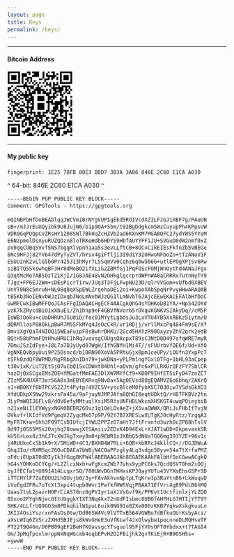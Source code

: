 ```yaml
---
layout: page
title: Keys
permalink: /keys/
---
```


----

#### Bitcoin Address

![bitcoin](/images/btc.png)

****

#### My public key

	fingerprint: 1E25 78FB 80E3 BDD7 383A 3A06 846E 2C60 E1CA A030
^
	64-bit:	846E 2C60 E1CA A030
^

	-----BEGIN PGP PUBLIC KEY BLOCK-----
	Comment: GPGTools - https://gpgtools.org

	mQINBFbHfDoBEADlqqJWCVmiBrNYgVUPIgEkd5ROIVcdXZILFJGJ1XBF7g/PAeUN
	sB+/mJJrEuUQyibk9U8JujN6/b1p9OA+Sbm/t92BgDdgkcm5WzCuyupPh4KPpsUW
	VDR9GqPUQpCVZRsHY1Z08SNl7Bk0qZcHZVb2ad6KXnKM7MGABQFC27ydYWS5YYeM
	E6NzpmelDsnyuRUZQDzn8loTRKeHdb6HDYS9HbfAUYYFFiJU+SVGuD0dW2nmf0xZ
	pV0gqCUBqSVvf5NS7bggXlvpnh1aa5s3evLLftCB+8OCnCikEIEsFkfnZb5VBEGe
	6Nc9HFJj82YV647dPyTyZVT/hYsx4giFflji3I9d1Y32URwoNFboZo+tT2ANoV1F
	ESUU2nK2vLlG5b0Pr425313hMyr7L5SqmVV0Cqhz6q0w566G+utlEPOgXPjSv6Rw
	siBITQ5SkswhqBF3Hr8dMoBO2ifXLiG2ZBMfGj1PqFOScFOMjWnOythd4ANaJFgx
	Q3qtMcMo7ABSOzTZ1KjI/1G8JAE48vN2OHkglgcrprdWPnWA8aCRRRx7utnNyTY9
	TJgz+FP6EJ2Wm+sDEsPicrTirw/JUq3T3FjLFwpNU23D/qlrVVGom+vUfbd0XBEV
	UnVT0N8c5mruN+NLO8q8qXSpEWLZrqehaDEi2oi+KwpoXAbSpqNrPvyHHwARAQAB
	tB5Kb3NoIENvbWJzIDxqb3NoLmNvbWJzQG1lLmNvbT6JAjcEEwEKACEFAlbHfDoC
	GwMFCwkIBwMFFQoJCAsFFgIDAQACHgECF4AACgkQhG4sYOHKoDB1YA/+Np542OYd
	yzK7kZRycdBiO1xXbuE1/2h1hnp9eF4GBVfNVorb5rOVqvKGNKVSIAkyDq//cM5P
	IoWBlOoku+cUaDHRUhJSUdiD/fec01MYytLgbdsJu3LxVTU4YB5XxRBKzSiytm/U
	dQRMllosP88OkLpBwR7M5SFkMYq4JsOcCkR/vr1RDjj/vrllMxcPq484Fm9sE/Xf
	BmviXgYQaT4NIOQ15WEaFuipF8sBwhrDHKU/2Gcd5HXYzR90QxyzyZhV2ork2edB
	BQtH58bPhmFQtHhuHRUC1hRqJvoxsgCUUgsQAcpxT89sC3NtD0D497ofqWRE7myR
	7DmuJSzIdFye+J8L7a7DJyUyd07WgH/IfhGNfH1Mi4T//sFUUrbvYDE6f/Ud+XfO
	VgNXEQvbpyUui9P250sncd/b10RN90XoVA5PRtuGjxBpmJceUPy/iOUfn3YxpPc7
	t5Fk0zdQF8WPMD/RgFRbgXnIDn79+jwkDNa+yPLPmlngYGxl0TFg+1bHL93aCpep
	t30v1xK/LuT2Et5jO7uCbQ1SxCDWxt84Uhl+aOvm/gfc6xPlLRKUrQFzFY7SblCR
	hazDjQxSCguEMsZOEHfMGatfMmFAE3DlXW7MYfCf9+KBOP9IHfETSiFyD47znZCT
	ZIzM5K4UXAT3or56A8s3mEBYEKRvq9Nv8a+5Ag0EVsd8OgEQAMVZ6o6bhq/ZAKrQ
	s1+WB0KYfBbTPCVS22Jt4Pytp/4VZC5V+yscBlceM0fybX5C7Q30iw7VSdsGkXO3
	XfdUDkpXSNw29xkrsPa45a/9aFjuyNJMPJAfa8QhGI8eqtUDktQ/rH87FKBVz2tn
	JLyPmWQIJ6FLv8/dOV6efyMMtuqlXsiM5RYsUNFHDLWkcmXHSKGT4uwqPOieybiB
	n21xeNiIlEVWyyxNGK0BEDR26Ovz1q1QeLOvAeZ+jX5vaQWWX/QRiJuFHbItTvjN
	DVkvf+lKIdfVd9PgmqV2ZyqcMk07p9P/92Y7B7XRESLwXUTgKJ0cHyRtz/YzqqA3
	MyFR7K+w+6hh3F09TCsDIUfcjIYWU3PPZzO7aHt7JftFrxnfd3wzhOcZP88hTslV
	Bd9Tj0SS5MSs20ajhq78owwjXESAmiiv2EDvK4D94ExL+XJAT1wD0+DkpevaxkSR
	kU5G+Lox8z3hCJTcXWJGgTxey8m8+p9EWR1xJXBbG5dNUaTGQ6mg393YZE+96v1c
	j4RUUkoCxSb1k9rX/5MiWD+4C3/BXHB4W7RLi+6QB+kbRRcJ4kllCQ+//DGJDWuA
	GhqJIo/rRXMSqcZ6OuCDAEa7bW8jN4COaPPzgly4Lq3sdgn58yve54aTtXrfaPMZ
	oFdciEUpAT0dDIyIk3fGqgBKFW4lABEBAAGJAh8EGAEKAAkFAlbHfDoCGwwACgkQ
	hG4sYOHKoDCYCg/+L2ZlcxNxh+wFgKcmZWb77vhs9ypPC6ks7QcdQ5VT0hm2iOQj
	byJfECfw1+U891414LcqxrSQ/780UWvDGnTHHxsKPJ0ayYUTu45VYXmEhsGSP+SD
	iTTCHYlF7ZuE0UU2LhOUvjb0/3y+FAvAkhvnNptpLTqKre1p3RuYtnB6+LkWuqsD
	iVuEgdZFRu7oTcXt3xpi4tupb8Wvr1PwfkfHWSVqjPBAAT1EfVrc4gB9PdLB6hMQ
	Uaas7tvL2pazrHOPrCiAS78nz0gPVIyr1aX1VsGvf9k/PPKvt1UctfinlxjYLZQO
	BSxoo2FYghNjecOItUUggkYIXT3Nq4kx72nUdFIsbmc8UBOfAHFHLG7HTIjYTT9Y
	SHK/4LLfrUQ9GO3m8PDkqhilW1puL6uik0NG91o8ZXe800zKKB7YqkwXskgkuuLn
	JKI24OsiYszrxnFAsDsOtw/DdB6SW4Vc9lVTTxB564VGWBu7dBfkuOUrKsbyAci/
	aXsLWIq6ZVSrzZXHd5BJEjs8kWvGHeE3uVfKLwf4JxQlwybw1pocnneDLMQHseTF
	PT22T9Q46m/D0PB09gEF2BeH7KOavsgcYTsguol9SFjYV0sOFT0Ybdxx+t7TAGI4
	Om/JpMqfpoxlmrppWxNqWGcmb4oqbEPvH2D1FBijhk2qvTKiEjR+B9OSH5s=
	=ywwW
	-----END PGP PUBLIC KEY BLOCK-----

